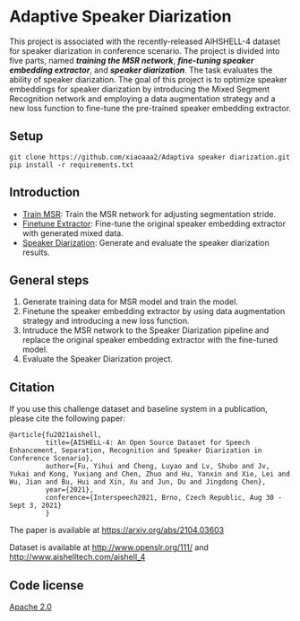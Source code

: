 # Adaptive Speaker Diarization

This project is associated with the recently-released AIHSHELL-4 dataset for speaker diarization in conference scenario. The project is divided into five parts, named ***training the MSR network***, ***fine-tuning speaker embedding extractor***, and ***speaker diarization***. The task evaluates the ability of speaker diarization. The goal of this project is to optimize speaker embeddings for speaker diarization by introducing the Mixed Segment Recognition network and employing a data augmentation strategy and a new loss function to fine-tune the pre-trained speaker embedding extractor.

## Setup

```shell
git clone https://github.com/xiaoaaa2/Adaptiva speaker diarization.git
pip install -r requirements.txt
```
## Introduction

* [Train MSR](train_msr): Train the MSR network for adjusting segmentation stride.
* [Finetune Extractor](finetune_extractor): Fine-tune the original speaker embedding extractor with generated mixed data. 
* [Speaker Diarization](sd): Generate and evaluate the speaker diarization results. 

## General steps
1. Generate training data for MSR model and train the model.
2. Finetune the speaker embedding extractor by using data augmentation strategy and introducing a new loss function.
3. Intruduce the MSR network to the Speaker Diarization pipeline and replace the original speaker embedding extractor with the fine-tuned model.
4. Evaluate the Speaker Diarization project.



## Citation
If you use this challenge dataset and baseline system in a publication, please cite the following paper:

    @article{fu2021aishell,
             title={AISHELL-4: An Open Source Dataset for Speech Enhancement, Separation, Recognition and Speaker Diarization in Conference Scenario},
             author={Fu, Yihui and Cheng, Luyao and Lv, Shubo and Jv, Yukai and Kong, Yuxiang and Chen, Zhuo and Hu, Yanxin and Xie, Lei and Wu, Jian and Bu, Hui and Xin, Xu and Jun, Du and Jingdong Chen},
             year={2021},
             conference={Interspeech2021, Brno, Czech Republic, Aug 30 - Sept 3, 2021}
             }
The paper is available at https://arxiv.org/abs/2104.03603

Dataset is available at http://www.openslr.org/111/ and http://www.aishelltech.com/aishell_4
    

## Code license 

[Apache 2.0](./LICENSE)
